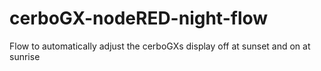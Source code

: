 # cerboGX-nodeRED-night-flow
Flow to automatically adjust the cerboGXs display off at sunset and on at sunrise

